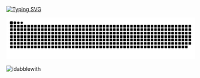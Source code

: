 [![Typing SVG](https://readme-typing-svg.herokuapp.com?color=%2336BCF7&center=true&vCenter=true&width=600&lines=Hi+there+👋,+My+name+is+Jarid;+Welcome+to+My+Profile!;I+dabble+with+web+and+game+dev+;Using+Python,+Typescript,+C+Sharp,+;Blender,+Unity,+and+Substance+Painter+)](https://git.io/typing-svg)


![snake gif](https://github.com/idabblewith/idabblewith/blob/output/github-contribution-grid-snake.svg)

<p><img align="center" src="https://github-readme-stats.vercel.app/api/top-langs?username=idabblewith&show_icons=true&locale=en" alt="idabblewith" /></p>

<!--
**idabblewith/idabblewith** is a ✨ _special_ ✨ repository because its `README.md` (this file) appears on your GitHub profile.

Here are some ideas to get you started:

- 🔭 I’m currently working on ...
- 🌱 I’m currently learning ...
- 👯 I’m looking to collaborate on ...
- 🤔 I’m looking for help with ...
- 💬 Ask me about ...
- 📫 How to reach me: ...
- 😄 Pronouns: ...
- ⚡ Fun fact: ...
-->

